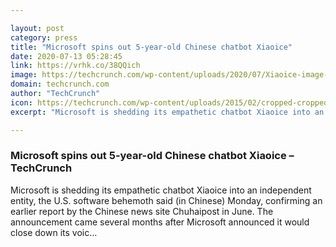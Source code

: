 ```yaml
---

layout: post
category: press
title: "Microsoft spins out 5-year-old Chinese chatbot Xiaoice"
date: 2020-07-13 05:28:45
link: https://vrhk.co/38QQich
image: https://techcrunch.com/wp-content/uploads/2020/07/Xiaoice-image-1600x900-1.jpg?w=711
domain: techcrunch.com
author: "TechCrunch"
icon: https://techcrunch.com/wp-content/uploads/2015/02/cropped-cropped-favicon-gradient.png?w=180
excerpt: "Microsoft is shedding its empathetic chatbot Xiaoice into an independent entity, the U.S. software behemoth said (in Chinese) Monday, confirming an earlier report by the Chinese news site Chuhaipost in June. The announcement came several months after Microsoft announced it would close down its voic…"

---
```


### Microsoft spins out 5-year-old Chinese chatbot Xiaoice – TechCrunch

Microsoft is shedding its empathetic chatbot Xiaoice into an independent entity, the U.S. software behemoth said (in Chinese) Monday, confirming an earlier report by the Chinese news site Chuhaipost in June. The announcement came several months after Microsoft announced it would close down its voic…